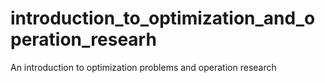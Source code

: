 # introduction_to_optimization_and_operation_researh
An introduction to optimization problems and operation research
